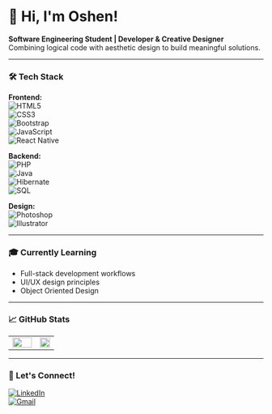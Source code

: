 # 👋 Hi, I'm Oshen!  
**Software Engineering Student | Developer & Creative Designer**   
Combining logical code with aesthetic design to build meaningful solutions.  

---

### 🛠️ Tech Stack  

**Frontend:**  
![HTML5](https://img.shields.io/badge/HTML5-E34F26?style=flat&logo=html5&logoColor=white)  
![CSS3](https://img.shields.io/badge/CSS3-1572B6?style=flat&logo=css3&logoColor=white)  
![Bootstrap](https://img.shields.io/badge/Bootstrap-563D7C?style=flat&logo=bootstrap&logoColor=white)  
![JavaScript](https://img.shields.io/badge/JavaScript-F7DF1E?style=flat&logo=javascript&logoColor=black)  
![React Native](https://img.shields.io/badge/React%20Native-61DAFB?style=flat&logo=react&logoColor=black)  

**Backend:**  
![PHP](https://img.shields.io/badge/PHP-777BB4?style=flat&logo=php&logoColor=white)  
![Java](https://img.shields.io/badge/Java-ED8B00?style=flat&logo=openjdk&logoColor=white)  
![Hibernate](https://img.shields.io/badge/Hibernate-59666C?style=flat&logo=hibernate&logoColor=white)  
![SQL](https://img.shields.io/badge/SQL-4479A1?style=flat&logo=mysql&logoColor=white)  

**Design:**  
![Photoshop](https://img.shields.io/badge/Adobe%20Photoshop-31A8FF?style=flat&logo=adobephotoshop&logoColor=white)  
![Illustrator](https://img.shields.io/badge/Adobe%20Illustrator-FF9A00?style=flat&logo=adobeillustrator&logoColor=white)  

---

### 🎓 Currently Learning  
- Full-stack development workflows  
- UI/UX design principles  
- Object Oriented Design  

---

### 📈 GitHub Stats  
<table>  
  <tr>  
    <td width="60%" valign="top">  
      <img src="https://github-readme-stats.vercel.app/api?username=oshen03&show_icons=true&theme=radical&count_private=true" style="width: 100%">  
    </td>  
    <td width="40%" valign="top">  
      <img src="https://github-readme-stats.vercel.app/api/top-langs/?username=oshen03&hide=markdown,yaml,shell,scss&layout=donut-vertical&theme=radical&custom_title=Code%20Distribution&langs_count=10" style="width: 100%">  
    </td>  
  </tr>  
</table>  

---

### 🤝 Let's Connect!  
[![LinkedIn](https://img.shields.io/badge/LinkedIn-0077B5?style=flat&logo=linkedin&logoColor=white)](https://www.linkedin.com/in/oshen-sathsara03/)  
[![Gmail](https://img.shields.io/badge/Gmail-D14836?style=flat&logo=gmail&logoColor=white)](mailto:oshensathsara2003@gmail.com)
